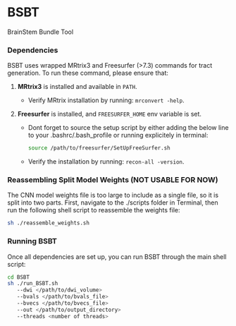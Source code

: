 # BSBT
BrainStem Bundle Tool

### Dependencies

BSBT uses wrapped MRtrix3 and Freesurfer (>7.3) commands for tract generation. To run these command, please ensure that:

1. **MRtrix3** is installed and available in `PATH`.
   - Verify MRtrix installation by running: `mrconvert -help`.

2. **Freesurfer** is installed, and `FREESURFER_HOME` env variable is set.
   - Dont forget to source the setup script by either adding the below line to your .bashrc/.bash_profile or running explicitely in terminal:
     ```bash
     source /path/to/freesurfer/SetUpFreeSurfer.sh
     ```
   - Verify the installation by running: `recon-all -version`.


### Reassembling Split Model Weights (NOT USABLE FOR NOW)

The CNN model weights file is too large to include as a single file, so it is split into two parts. First, navigate to the ./scripts folder in Terminal, then run the following shell script to reassemble the weights file:

```bash
sh ./reassemble_weights.sh
```

### Running BSBT

Once all dependencies are set up, you can run BSBT through the main shell script:

```bash
cd BSBT
sh ./run_BSBT.sh 
   --dwi </path/to/dwi_volume>
   --bvals </path/to/bvals_file>
   --bvecs </path/to/bvecs_file>
   --out </path/to/output_directory>
   --threads <number of threads>
```
